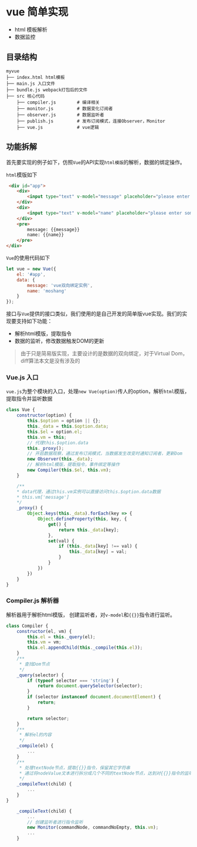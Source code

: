 # vue 简单实现

- html 模板解析
- 数据监控

## 目录结构

```
myvue
├── index.html html模板
├── main.js 入口文件
├── bundle.js webpack打包后的文件
├── src 核心代码
    ├── compiler.js        # 编译相关
    ├── monitor.js         # 数据变化订阅者
    ├── observer.js        # 数据监听者
    ├── publish.js         # 发布订阅模式，连接Observer，Monitor
    ├── vue.js             # vue逻辑
```

## 功能拆解
首先要实现的例子如下，仿照`Vue`的API实现`html模版`的解析，数据的绑定操作。

`html`模版如下
```html
 <div id="app">
    <div>
        <input type="text" v-model="message" placeholder="please enter something..." /> message: {{message}}
    </div>
    <div>
        <input type="text" v-model="name" placeholder="please enter something..." /> name: {{name}}
    </div>
    <pre>
        message: {{message}}
        name: {{name}}
    </pre>
</div>
```

`Vue`的使用代码如下
```js
let vue = new Vue({
    el: '#app',
    data: {
        message: 'vue双向绑定实例',
        name: 'moshang'
    }
});
```
接口与`Vue`提供的接口类似，我们使用的是自己开发的简单版vue实现。我们的实现要支持如下功能：
- 解析html模版，提取指令
- 数据的监听，修改数据触发DOM的更新

> 由于只是简易版实现，主要设计的是数据的双向绑定，对于Virtual Dom，diff算法本文是没有涉及的

### Vue.js 入口

`vue.js`为整个模块的入口，处理`new Vue(option)`传人的option，解析`html`模版，提取指令并监听数据
```js
class Vue {
    constructor(option) {
        this.$option = option || {};
        this._data = this.$option.data;
        this.$el = option.el;
        this.vm = this;
        // 代理this.$option.data
        this._proxy();
        // 开启数据观察，通过发布订阅模式，当数据发生改变时通知订阅者，更新Dom
        new Observer(this._data);
        // 解析html模版，提取指令，事件绑定等操作
        new Compiler(this.$el, this.vm);
    }

    /**
    * data代理，通过this.vm实例可以直接访问this.$option.data数据
    * this.vm['message']
    */
    _proxy() {
        Object.keys(this._data).forEach(key => {
            Object.defineProperty(this, key, {
                get() {
                    return this._data[key];
                },
                set(val) {
                    if (this._data[key] !== val) {
                        this._data[key] = val;
                    }
                }
            })
        })
    }
}
```

### Compiler.js 解析器

解析器用于解析html模版， 创建监听者，对`v-model`和`{{}}`指令进行监听。
```js
class Compiler {
    constructor(el, vm) {
        this.el = this._query(el);
        this.vm = vm;
        this.el.appendChild(this._compile(this.el));
    }
    /**
     * 查找Dom节点
     */
    _query(selector) {
        if (typeof selector === 'string') {
            return document.querySelector(selector);
        }
        if (selector instanceof document.documentElement) {
            return;
        }

        return selector;
    }
    /**
     * 解析el的内容
     */
    _compile(el) {
        ...
    }
    /**
     * 处理textNode节点，提取{{}}指令，保留其它字符串
     * 通过将nodeValue文本进行拆分成几个不同的textNode节点，达到对{{}}指令的监听效果
     */
    _compileText(child) {
        ...
    }
}
```

```js
    _compileText(child) {
        ...
        // 创建监听者进行指令监听
        new Monitor(commandNode, commandNoEmpty, this.vm);
        ...
    }

```

